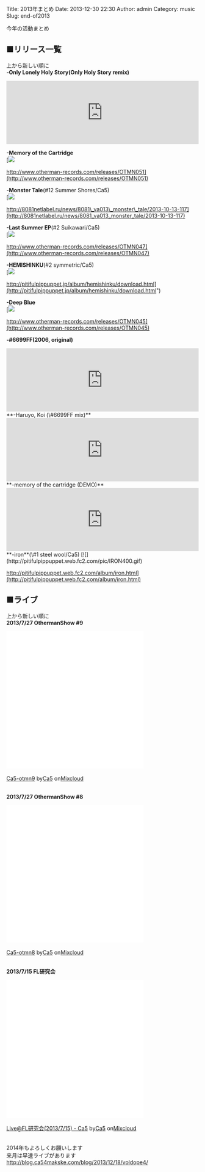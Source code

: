 Title: 2013年まとめ
Date: 2013-12-30 22:30
Author: admin
Category: music
Slug: end-of2013

今年の活動まとめ

■リリース一覧
-------------

上から新しい順に  
**-Only Lonely Holy Story(Only Holy Story remix)**  

<iframe width="100%" height="166" scrolling="no" frameborder="no" src="https://w.soundcloud.com/player/?url=https%3A//api.soundcloud.com/tracks/121528815&amp;color=ff6600&amp;auto_play=false&amp;show_artwork=true" frameborder="no" scrolling="no" width="100%" height="166"></iframe>

**-Memory of the Cartridge**  
[![](http://www.otherman-records.com/images/releases/OTMN051.jpg)  

http://www.otherman-records.com/releases/OTMN051](http://www.otherman-records.com/releases/OTMN051)

**-Monster Tale**(\#12 Summer Shores/Ca5)  
[![](http://8081netlabel.ru/img2/va013.png)  

http://8081netlabel.ru/news/8081\_va013\_monster\_tale/2013-10-13-117](http://8081netlabel.ru/news/8081_va013_monster_tale/2013-10-13-117)

**-Last Summer EP**(\#2 Suikawari/Ca5)  
[![](http://www.otherman-records.com/images/releases/OTMN047.jpg)  

http://www.otherman-records.com/releases/OTMN047](http://www.otherman-records.com/releases/OTMN047)

**-HEMISHINKU**(\#2 symmetric/Ca5)  
[![](http://pitifulpippuppet.jp/pic/2013/hemi265.gif)  

http://pitifulpippuppet.jp/album/hemishinku/download.html](http://pitifulpippuppet.jp/album/hemishinku/download.html")

**-Deep Blue**  
[![](http://www.archive.org/download/OTMN045/deepblue-jacket.jpg)  

http://www.otherman-records.com/releases/OTMN045](http://www.otherman-records.com/releases/OTMN045)

**-\#6699FF(2006, original)**  

<iframe width="100%" height="166" scrolling="no" frameborder="no" src="https://w.soundcloud.com/player/?url=http%3A%2F%2Fapi.soundcloud.com%2Ftracks%2F85620202"></iframe>  
**-Haruyo, Koi (\#6699FF mix)**  

<iframe width="100%" height="166" scrolling="no" frameborder="no" src="https://w.soundcloud.com/player/?url=http%3A%2F%2Fapi.soundcloud.com%2Ftracks%2F85618646"></iframe>  
**-memory of the cartridge (DEMO)**  

<iframe width="100%" height="166" scrolling="no" frameborder="no" src="https://w.soundcloud.com/player/?url=http%3A%2F%2Fapi.soundcloud.com%2Ftracks%2F82757708"></iframe>  
**-iron**(\#1 steel wool/Ca5)  
[![](http://pitifulpippuppet.web.fc2.com/pic/IRON400.gif)  

http://pitifulpippuppet.web.fc2.com/album/iron.html](http://pitifulpippuppet.web.fc2.com/album/iron.html)

■ライブ
-------

上から新しい順に  
**2013/7/27 OthermanShow \#9**  

<iframe width="360" height="360" src="//www.mixcloud.com/widget/iframe/?feed=http%3A%2F%2Fwww.mixcloud.com%2Fca54makske%2Fca5-otmn9%2F&amp;mini=&amp;stylecolor=&amp;hide_artwork=&amp;embed_type=widget_standard&amp;embed_uuid=e4de5dcd-badf-481c-aaf4-aa70f3853069&amp;hide_tracklist=&amp;hide_cover=1&amp;autoplay=" frameborder="0"></iframe>

<div style="clear:both; height:3px; width:352px;">

</div>

[Ca5-otmn9](http://www.mixcloud.com/ca54makske/ca5-otmn9/?utm_source=widget&utm_medium=web&utm_campaign=base_links&utm_term=resource_link)<span>
by</span>[Ca5](http://www.mixcloud.com/ca54makske/?utm_source=widget&utm_medium=web&utm_campaign=base_links&utm_term=profile_link)<span>
on</span>[Mixcloud](http://www.mixcloud.com/?utm_source=widget&utm_medium=web&utm_campaign=base_links&utm_term=homepage_link)

<div style="clear:both; height:3px;">

</div>

**2013/7/27 OthermanShow \#8**  

<iframe width="360" height="360" src="//www.mixcloud.com/widget/iframe/?feed=http%3A%2F%2Fwww.mixcloud.com%2Fca54makske%2Fca5-otmn8%2F&amp;mini=&amp;stylecolor=&amp;hide_artwork=&amp;embed_type=widget_standard&amp;embed_uuid=d8ce6635-98d7-435e-97e8-760fbbde8b22&amp;hide_tracklist=&amp;hide_cover=1&amp;autoplay=" frameborder="0"></iframe>

<div style="clear:both; height:3px; width:352px;">

</div>

[Ca5-otmn8](http://www.mixcloud.com/ca54makske/ca5-otmn8/?utm_source=widget&utm_medium=web&utm_campaign=base_links&utm_term=resource_link)<span>
by</span>[Ca5](http://www.mixcloud.com/ca54makske/?utm_source=widget&utm_medium=web&utm_campaign=base_links&utm_term=profile_link)<span>
on</span>[Mixcloud](http://www.mixcloud.com/?utm_source=widget&utm_medium=web&utm_campaign=base_links&utm_term=homepage_link)

<div style="clear:both; height:3px;">

</div>

**2013/7/15 FL研究会**  

<iframe width="360" height="360" src="//www.mixcloud.com/widget/iframe/?feed=http%3A%2F%2Fwww.mixcloud.com%2Fca54makske%2Flivefl%25E7%25A0%2594%25E7%25A9%25B6%25E4%25BC%259A2013715-ca5%2F&amp;mini=&amp;stylecolor=&amp;hide_artwork=&amp;embed_type=widget_standard&amp;embed_uuid=d2da2fa5-ef00-4760-9db2-7fcc05f5ae67&amp;hide_tracklist=&amp;hide_cover=1&amp;autoplay=" frameborder="0"></iframe>

<div style="clear:both; height:3px; width:352px;">

</div>

[Live@FL研究会(2013/7/15) -
Ca5](http://www.mixcloud.com/ca54makske/livefl%E7%A0%94%E7%A9%B6%E4%BC%9A2013715-ca5/?utm_source=widget&utm_medium=web&utm_campaign=base_links&utm_term=resource_link)<span>
by</span>[Ca5](http://www.mixcloud.com/ca54makske/?utm_source=widget&utm_medium=web&utm_campaign=base_links&utm_term=profile_link)<span>
on</span>[Mixcloud](http://www.mixcloud.com/?utm_source=widget&utm_medium=web&utm_campaign=base_links&utm_term=homepage_link)

<div style="clear:both; height:3px;">

</div>

2014年もよろしくお願いします  
来月は早速ライブがあります  
[http://blog.ca54makske.com/blog/2013/12/18/voldope4/  
](http://blog.ca54makske.com/blog/2013/12/18/voldope4/)

